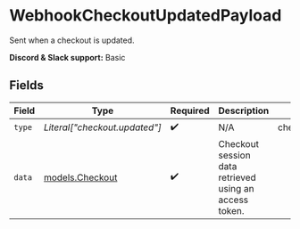 # WebhookCheckoutUpdatedPayload

Sent when a checkout is updated.

**Discord & Slack support:** Basic


## Fields

| Field                                                  | Type                                                   | Required                                               | Description                                            | Example                                                |
| ------------------------------------------------------ | ------------------------------------------------------ | ------------------------------------------------------ | ------------------------------------------------------ | ------------------------------------------------------ |
| `type`                                                 | *Literal["checkout.updated"]*                          | :heavy_check_mark:                                     | N/A                                                    | checkout.updated                                       |
| `data`                                                 | [models.Checkout](../models/checkout.md)               | :heavy_check_mark:                                     | Checkout session data retrieved using an access token. |                                                        |